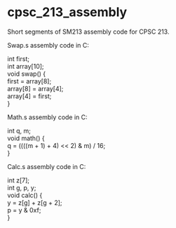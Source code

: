 # cpsc_213_assembly
Short segments of SM213 assembly code for CPSC 213.

Swap.s assembly code in C: 

int first;  
int array[10];  
void swap() {  
    first = array[8];  
    array[8] = array[4];  
    array[4] = first;  
}  

Math.s assembly code in C:  

int q, m;  
void math() {  
    q = ((((m + 1) + 4) << 2) & m) / 16;  
}  

Calc.s assembly code in C:  

int z[7];  
int g, p, y;  
void calc() {  
    y = z[g] + z[g + 2];  
    p = y & 0xf;  
}  

